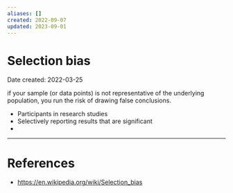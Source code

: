 ```yaml
---
aliases: []
created: 2022-09-07
updated: 2023-09-01
---
```


# Selection bias
Date created: 2022-03-25

if your sample (or data points) is not representative of the underlying population, you run the risk of drawing false conclusions.

- Participants in research studies
- Selectively reporting results that are significant
- 

---
# References
* https://en.wikipedia.org/wiki/Selection_bias